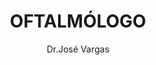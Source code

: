 ---
layout: ../../layouts/MarkdownPostLayout.astro
title: OFTALMÓLOGO
author: Dr.José Vargas
description: "Especialista en el cuidado de la salud ocular, diagnóstico y tratamiento de enfermedades de los ojos. Realiza cirugías oculares y prescribe tratamientos para mejorar la visión y tratar afecciones visuales."
image:
    url: "/OftaJV.jpeg"
    alt: "imagenendrjv"
tags: ["astro", "learning in public", "setbacks", "community"]
---